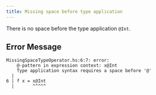 ```yaml
---
title: Missing space before type application
---
```


There is no space before the type application `@Int`.

## Error Message

```
MissingSpaceTypeOperator.hs:6:7: error:
    @-pattern in expression context: x@Int
    Type application syntax requires a space before '@'
  |
6 | f x = x@Int
  |       ^^^^^
```
